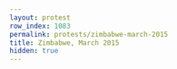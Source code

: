 ```yaml
---
layout: protest
row_index: 1083
permalink: protests/zimbabwe-march-2015
title: Zimbabwe, March 2015
hidden: true
---
```

